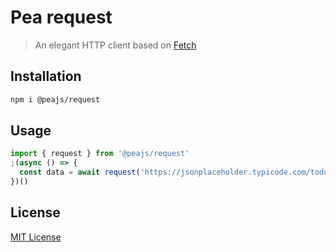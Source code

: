 # Pea request

> An elegant HTTP client based on [Fetch](https://fetch.spec.whatwg.org/)

## Installation

```sh
npm i @peajs/request
```

## Usage

```js
import { request } from '@peajs/request'
;(async () => {
  const data = await request('https://jsonplaceholder.typicode.com/todos/1')
})()
```

## License

[MIT License](https://github.com/pea-team/pea/blob/master/LICENSE)
